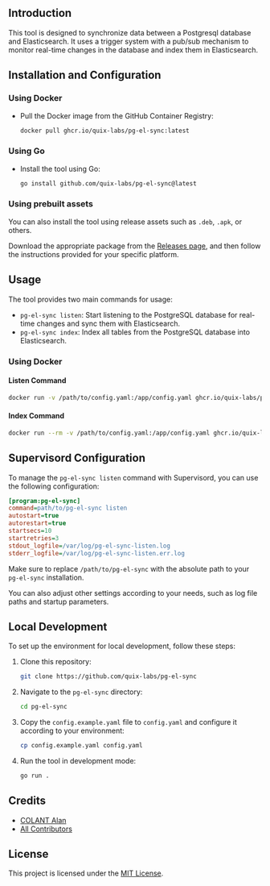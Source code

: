 ## Introduction

This tool is designed to synchronize data between a Postgresql database and Elasticsearch. It uses a trigger system with a pub/sub mechanism to monitor real-time changes in the database and index them in Elasticsearch.



## Installation and Configuration

### Using Docker

- Pull the Docker image from the GitHub Container Registry:
    ```bash
    docker pull ghcr.io/quix-labs/pg-el-sync:latest
    ```

### Using Go

- Install the tool using Go:
    ```bash
    go install github.com/quix-labs/pg-el-sync@latest
    ```

### Using prebuilt assets

You can also install the tool using release assets such as `.deb`, `.apk`, or others.

Download the appropriate package from the [Releases page](https://github.com/quix-labs/pg-el-sync/releases), and then follow the instructions provided for your specific platform.


## Usage

The tool provides two main commands for usage:

- `pg-el-sync listen`: Start listening to the PostgreSQL database for real-time changes and sync them with Elasticsearch.
- `pg-el-sync index`: Index all tables from the PostgreSQL database into Elasticsearch.


### Using Docker

#### Listen Command
```bash
docker run -v /path/to/config.yaml:/app/config.yaml ghcr.io/quix-labs/pg-el-sync:latest pg-el-sync listen
```

#### Index Command
```bash
docker run --rm -v /path/to/config.yaml:/app/config.yaml ghcr.io/quix-labs/pg-el-sync:latest pg-el-sync index
```




## Supervisord Configuration

To manage the `pg-el-sync listen` command with Supervisord, you can use the following configuration:

```ini
[program:pg-el-sync]
command=path/to/pg-el-sync listen
autostart=true
autorestart=true
startsecs=10
startretries=3
stdout_logfile=/var/log/pg-el-sync-listen.log
stderr_logfile=/var/log/pg-el-sync-listen.err.log
```

Make sure to replace `/path/to/pg-el-sync` with the absolute path to your `pg-el-sync` installation.

You can also adjust other settings according to your needs, such as log file paths and startup parameters.


## Local Development

To set up the environment for local development, follow these steps:

1. Clone this repository:
    ```bash
    git clone https://github.com/quix-labs/pg-el-sync
    ```
2. Navigate to the `pg-el-sync` directory:
    ```bash
    cd pg-el-sync
    ```
3. Copy the `config.example.yaml` file to `config.yaml` and configure it according to your environment:
    ```bash
    cp config.example.yaml config.yaml
    ```

4. Run the tool in development mode:
    ```bash
    go run .
    ```


## Credits

- [COLANT Alan](https://github.com/alancolant)
- [All Contributors](../../contributors)

## License

This project is licensed under the [MIT License](LICENCE.md).